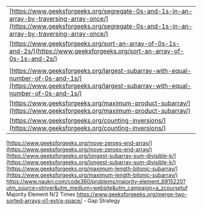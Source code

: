 |                                                                                                                                                                                    |
| ---------------------------------------------------------------------------------------------------------------------------------------------------------------------------------- |
| [https://www.geeksforgeeks.org/segregate-0s-and-1s-in-an-array-by-traversing-array-once/](https://www.geeksforgeeks.org/segregate-0s-and-1s-in-an-array-by-traversing-array-once/) |
| [https://www.geeksforgeeks.org/sort-an-array-of-0s-1s-and-2s/](https://www.geeksforgeeks.org/sort-an-array-of-0s-1s-and-2s/)                                                       |
|                                                                                                                                                                                    |
| [https://www.geeksforgeeks.org/largest-subarray-with-equal-number-of-0s-and-1s/](https://www.geeksforgeeks.org/largest-subarray-with-equal-number-of-0s-and-1s/)                   |
| [https://www.geeksforgeeks.org/maximum-product-subarray/](https://www.geeksforgeeks.org/maximum-product-subarray/)                                                                 |
| [https://www.geeksforgeeks.org/counting-inversions/](https://www.geeksforgeeks.org/counting-inversions/)                                                                           |
[https://www.geeksforgeeks.org/move-zeroes-end-array/](https://www.geeksforgeeks.org/move-zeroes-end-array/)
[https://www.geeksforgeeks.org/longest-subarray-sum-divisible-k/](https://www.geeksforgeeks.org/longest-subarray-sum-divisible-k/)
[https://www.geeksforgeeks.org/maximum-length-bitonic-subarray/](https://www.geeksforgeeks.org/maximum-length-bitonic-subarray/)
https://www.naukri.com/code360/problems/majority-element_6915220?utm_source=striver&utm_medium=website&utm_campaign=a_zcoursetuf
Majority Element N/2 Times
	https://www.geeksforgeeks.org/merge-two-sorted-arrays-o1-extra-space/ - Gap Strategy